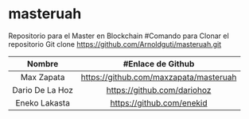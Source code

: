 # masteruah
Repositorio para el Master en Blockchain
#Comando para Clonar el repositorio
Git clone https://github.com/Arnoldguti/masteruah.git


| Nombre | #Enlace de Github | 
| :---: | :---: | 
| Max Zapata | https://github.com/maxzapata/masteruah |
| Dario De La Hoz | https://github.com/dariohoz |
| Eneko Lakasta |  https://github.com/enekid |

